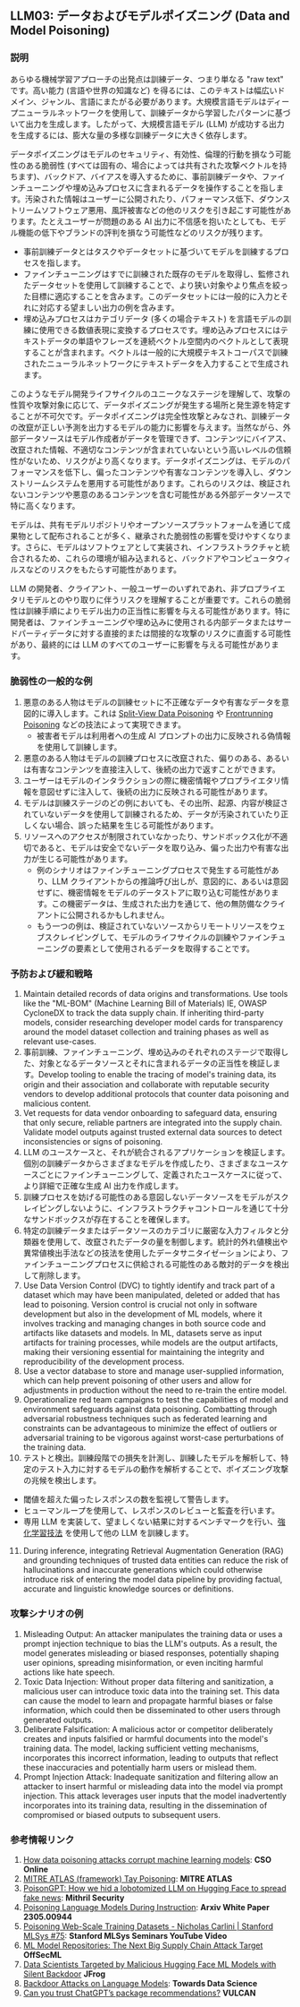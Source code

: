## LLM03: データおよびモデルポイズニング (Data and Model Poisoning)

### 説明

あらゆる機械学習アプローチの出発点は訓練データ、つまり単なる "raw text" です。高い能力 (言語や世界の知識など) を得るには、このテキストは幅広いドメイン、ジャンル、言語にまたがる必要があります。大規模言語モデルはディープニューラルネットワークを使用して、訓練データから学習したパターンに基づいて出力を生成します。したがって、大規模言語モデル (LLM) が成功する出力を生成するには、膨大な量の多様な訓練データに大きく依存します。

データポイズニングはモデルのセキュリティ、有効性、倫理的行動を損なう可能性のある脆弱性 (すべては固有の、場合によっては共有された攻撃ベクトルを持ちます)、バックドア、バイアスを導入するために、事前訓練データや、ファインチューニングや埋め込みプロセスに含まれるデータを操作することを指します。汚染された情報はユーザーに公開されたり、パフォーマンス低下、ダウンストリームソフトウェア悪用、風評被害などの他のリスクを引き起こす可能性があります。たとえユーザーが問題のある AI 出力に不信感を抱いたとしても、モデル機能の低下やブランドの評判を損なう可能性などのリスクが残ります。

- 事前訓練データとはタスクやデータセットに基づいてモデルを訓練するプロセスを指します。
- ファインチューニングはすでに訓練された既存のモデルを取得し、監修されたデータセットを使用して訓練することで、より狭い対象やより焦点を絞った目標に適応することを含みます。このデータセットには一般的に入力とそれに対応する望ましい出力の例を含みます。
- 埋め込みプロセスはカテゴリデータ (多くの場合テキスト) を言語モデルの訓練に使用できる数値表現に変換するプロセスです。埋め込みプロセスにはテキストデータの単語やフレーズを連続ベクトル空間内のベクトルとして表現することが含まれます。ベクトルは一般的に大規模テキストコーパスで訓練されたニューラルネットワークにテキストデータを入力することで生成されます。

このようなモデル開発ライフサイクルのユニークなステージを理解して、攻撃の性質や攻撃対象に応じて、データポイズニングが発生する場所と発生源を特定することが不可欠です。データポイズニングは完全性攻撃とみなされ、訓練データの改竄が正しい予測を出力するモデルの能力に影響を与えます。当然ながら、外部データソースはモデル作成者がデータを管理できず、コンテンツにバイアス、改竄された情報、不適切なコンテンツが含まれていないという高いレベルの信頼性がないため、リスクがより高くなります。データポイズニングは、モデルのパフォーマンスを低下し、偏ったコンテンツや有害なコンテンツを導入し、ダウンストリームシステムを悪用する可能性があります。これらのリスクは、検証されないコンテンツや悪意のあるコンテンツを含む可能性がある外部データソースで特に高くなります。

モデルは、共有モデルリポジトリやオープンソースプラットフォームを通じて成果物として配布されることが多く、継承された脆弱性の影響を受けやすくなります。さらに、モデルはソフトウェアとして実装され、インフラストラクチャと統合されるため、これらの環境が組み込まれると、バックドアやコンピュータウィルスなどのリスクをもたらす可能性があります。

LLM の開発者、クライアント、一般ユーザーのいずれであれ、非プロプライエタリモデルとのやり取りに伴うリスクを理解することが重要です。これらの脆弱性は訓練手順によりモデル出力の正当性に影響を与える可能性があります。特に開発者は、ファインチューニングや埋め込みに使用される内部データまたはサードパーティデータに対する直接的または間接的な攻撃のリスクに直面する可能性があり、最終的には LLM のすべてのユーザーに影響を与える可能性があります。

### 脆弱性の一般的な例

1. 悪意のある人物はモデルの訓練セットに不正確なデータや有害なデータを意図的に導入します。これは [Split-View Data Poisoning](https://github.com/GangGreenTemperTatum/speaking/blob/main/dc604/hacker-summer-camp-23/Ads%20_%20Poisoning%20Web%20Training%20Datasets%20_%20Flow%20Diagram%20-%20Exploit%201%20Split-View%20Data%20Poisoning.jpeg) や [Frontrunning Poisoning](https://github.com/GangGreenTemperTatum/speaking/blob/main/dc604/hacker-summer-camp-23/Ads%20_%20Poisoning%20Web%20Training%20Datasets%20_%20Flow%20Diagram%20-%20Exploit%202%20Frontrunning%20Data%20Poisoning.jpeg) などの技法によって実現できます。
   - 被害者モデルは利用者への生成 AI プロンプトの出力に反映される偽情報を使用して訓練します。
2. 悪意のある人物はモデルの訓練プロセスに改竄された、偏りのある、あるいは有害なコンテンツを直接注入して、後続の出力で返すことができます。
3. ユーザーはモデルのインタラクションの際に機密情報やプロプライエタリ情報を意図せずに注入して、後続の出力に反映される可能性があります。
4. モデルは訓練ステージのどの例においても、その出所、起源、内容が検証されていないデータを使用して訓練されるため、データが汚染されていたり正しくない場合、誤った結果を生じる可能性があります。
5. リソースへのアクセスが制限されていなかったり、サンドボックス化が不適切であると、モデルは安全でないデータを取り込み、偏った出力や有害な出力が生じる可能性があります。
   - 例のシナリオはファインチューニングプロセスで発生する可能性があり、LLM クライアントからの推論呼び出しが、意図的に、あるいは意図せずに、機密情報をモデルのデータストアに取り込む可能性があります。この機密データは、生成された出力を通じて、他の無防備なクライアントに公開されるかもしれません。
   - もう一つの例は、検証されていないソースからリモートリソースをウェブスクレイピングして、モデルのライフサイクルの訓練やファインチューニングの要素として使用されるデータを取得することです。

### 予防および緩和戦略

1. Maintain detailed records of data origins and transformations. Use tools like the "ML-BOM" (Machine Learning Bill of Materials) IE, OWASP CycloneDX to track the data supply chain. If inheriting third-party models, consider researching developer model cards for transparency around the model dataset collection and training phases as well as relevant use-cases.
2. 事前訓練、ファインチューニング、埋め込みのそれぞれのステージで取得した、対象となるデータソースとそれに含まれるデータの正当性を検証します。Develop tooling to enable the tracing of model's training data, its origin and their association and collaborate with reputable security vendors to develop additional protocols that counter data poisoning and malicious content.
3. Vet requests for data vendor onboarding to safeguard data, ensuring that only secure, reliable partners are integrated into the supply chain. Validate model outputs against trusted external data sources to detect inconsistencies or signs of poisoning.
4. LLM のユースケースと、それが統合されるアプリケーションを検証します。個別の訓練データからさまざまなモデルを作成したり、さまざまなユースケースごとにファインチューニングして、定義されたユースケースに従って、より詳細で正確な生成 AI 出力を作成します。
5. 訓練プロセスを妨げる可能性のある意図しないデータソースをモデルがスクレイピングしないように、インフラストラクチャコントロールを通じて十分なサンドボックスが存在することを確保します。
6. 特定の訓練データまたはデータソースのカテゴリに厳密な入力フィルタと分類器を使用して、改竄されたデータの量を制御します。統計的外れ値検出や異常値検出手法などの技法を使用したデータサニタイゼーションにより、ファインチューニングプロセスに供給される可能性のある敵対的データを検出して削除します。
7. Use Data Version Control (DVC) to tightly identify and track part of a dataset which may have been manipulated, deleted or added that has lead to poisoning. Version control is crucial not only in software development but also in the development of ML models, where it involves tracking and managing changes in both source code and artifacts like datasets and models. In ML, datasets serve as input artifacts for training processes, while models are the output artifacts, making their versioning essential for maintaining the integrity and reproducibility of the development process.
8. Use a vector database to store and manage user-supplied information, which can help prevent poisoning of other users and allow for adjustments in production without the need to re-train the entire model.
9. Operationalize red team campaigns to test the capabilities of model and environment safeguards against data poisoning. Combatting through adversarial robustness techniques such as federated learning and constraints can be advantageous to minimize the effect of outliers or adversarial training to be vigorous against worst-case perturbations of the training data.
10. テストと検出。訓練段階での損失を計測し、訓練したモデルを解析して、特定のテスト入力に対するモデルの動作を解析することで、ポイズニング攻撃の兆候を検出します。
   - 閾値を超えた偏ったレスポンスの数を監視して警告します。
   - ヒューマンループを使用して、レスポンスのレビューと監査を行います。
   - 専用 LLM を実装して、望ましくない結果に対するベンチマークを行い、[強化学習技法](https://wandb.ai/ayush-thakur/Intro-RLAIF/reports/An-Introduction-to-Training-LLMs-Using-Reinforcement-Learning-From-Human-Feedback-RLHF---VmlldzozMzYyNjcy) を使用して他の LLM を訓練します。
11. During inference, integrating Retrieval Augmentation Generation (RAG) and grounding techniques of trusted data entities can reduce the risk of hallucinations and inaccurate generations which could otherwise introduce risk of entering the model data pipeline by providing factual, accurate and linguistic knowledge sources or definitions.

### 攻撃シナリオの例

1. Misleading Output: An attacker manipulates the training data or uses a prompt injection technique to bias the LLM's outputs. As a result, the model generates misleading or biased responses, potentially shaping user opinions, spreading misinformation, or even inciting harmful actions like hate speech.
2. Toxic Data Injection: Without proper data filtering and sanitization, a malicious user can introduce toxic data into the training set. This data can cause the model to learn and propagate harmful biases or false information, which could then be disseminated to other users through generated outputs.
3. Deliberate Falsification: A malicious actor or competitor deliberately creates and inputs falsified or harmful documents into the model's training data. The model, lacking sufficient vetting mechanisms, incorporates this incorrect information, leading to outputs that reflect these inaccuracies and potentially harm users or mislead them.
4. Prompt Injection Attack: Inadequate sanitization and filtering allow an attacker to insert harmful or misleading data into the model via prompt injection. This attack leverages user inputs that the model inadvertently incorporates into its training data, resulting in the dissemination of compromised or biased outputs to subsequent users.

### 参考情報リンク

1. [How data poisoning attacks corrupt machine learning models](https://www.csoonline.com/article/3613932/how-data-poisoning-attacks-corrupt-machine-learning-models.html): **CSO Online**
2. [MITRE ATLAS (framework) Tay Poisoning](https://atlas.mitre.org/studies/AML.CS0009/): **MITRE ATLAS**
3. [PoisonGPT: How we hid a lobotomized LLM on Hugging Face to spread fake news](https://blog.mithrilsecurity.io/poisongpt-how-we-hid-a-lobotomized-llm-on-hugging-face-to-spread-fake-news/): **Mithril Security**
4. [Poisoning Language Models During Instruction](https://arxiv.org/abs/2305.00944): **Arxiv White Paper 2305.00944**
5.  [Poisoning Web-Scale Training Datasets - Nicholas Carlini | Stanford MLSys #75](https://www.youtube.com/watch?v=h9jf1ikcGyk): **Stanford MLSys Seminars YouTube Video**
6.  [ML Model Repositories: The Next Big Supply Chain Attack Target](https://www.darkreading.com/cloud-security/ml-model-repositories-next-big-supply-chain-attack-target) **OffSecML**
7.  [Data Scientists Targeted by Malicious Hugging Face ML Models with Silent Backdoor](https://jfrog.com/blog/data-scientists-targeted-by-malicious-hugging-face-ml-models-with-silent-backdoor/) **JFrog**
8.  [Backdoor Attacks on Language Models](https://towardsdatascience.com/backdoor-attacks-on-language-models-can-we-trust-our-models-weights-73108f9dcb1f): **Towards Data Science**
9.  [Can you trust ChatGPT’s package recommendations?](https://vulcan.io/blog/ai-hallucinations-package-risk) **VULCAN**
